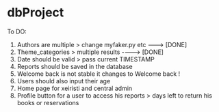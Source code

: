 # dbProject
To DO:
1. Authors are multiple > change myfaker.py etc ---> [DONE]
2. Theme_categories > multiple results ----> [DONE]
3. Date should be valid > pass current TIMESTAMP
5. Reports should be saved in the database
6. Welcome back <username> is not stable it changes to Welcome back !
7. Users should also input their age
8. Home page for xeiristi and central admin 
9. Profile button for a user to access his reports > days left to return his books or reservations
